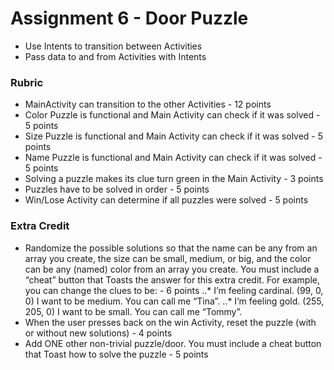 # Assignment 6 - Door Puzzle

* Use Intents to transition between Activities
* Pass data to and from Activities with Intents

### Rubric

* MainActivity can transition to the other Activities - 12 points
* Color Puzzle is functional and Main Activity can check if it was solved - 5 points
* Size Puzzle is functional and Main Activity can check if it was solved - 5 points
* Name Puzzle is functional and Main Activity can check if it was solved - 5 points
* Solving a puzzle makes its clue turn green in the Main Activity - 3 points
* Puzzles have to be solved in order - 5 points
* Win/Lose Activity can determine if all puzzles were solved - 5 points

### Extra Credit

* Randomize the possible solutions so that the name can be any from an array you create, the size can be small, medium, or big, and the color can be any (named) color from an array you create. You must include a “cheat” button that Toasts the answer for this extra credit. For example, you can change the clues to be: - 6 points
..* I’m feeling cardinal. (99, 0, 0) I want to be medium. You can call me “Tina”.
..* I’m feeling gold. (255, 205, 0) I want to be small. You can call me “Tommy”.
* When the user presses back on the win Activity, reset the puzzle (with or without new solutions) - 4 points
* Add ONE other non-trivial puzzle/door. You must include a cheat button that Toast how to solve the puzzle - 5 points
